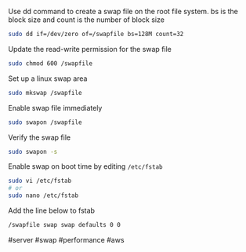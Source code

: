Use dd command to create a swap file on the root file system. bs is the block size and count is the number of block size

```bash
sudo dd if=/dev/zero of=/swapfile bs=128M count=32
```

Update the read-write permission for the swap file

```bash
sudo chmod 600 /swapfile
```

Set up a linux swap area

```bash
sudo mkswap /swapfile
```

Enable swap file immediately

```bash
sudo swapon /swapfile
```

Verify the swap file

```bash
sudo swapon -s
```

Enable swap on boot time by editing `/etc/fstab`

```bash
sudo vi /etc/fstab
# or
sudo nano /etc/fstab
```

Add the line below to fstab

```bash
/swapfile swap swap defaults 0 0
```

#server #swap #performance #aws 